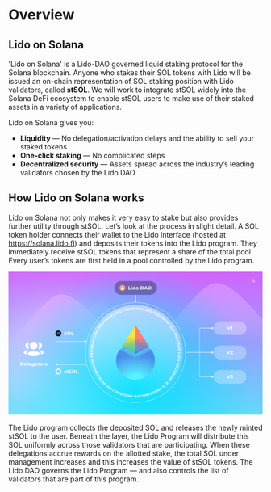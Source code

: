 # Overview

## Lido on Solana

'Lido on Solana' is a Lido-DAO governed liquid staking protocol for the Solana blockchain. Anyone who stakes their SOL tokens with Lido will be issued an on-chain representation of SOL staking position with Lido validators, called **stSOL**. We will work to integrate stSOL widely into the Solana DeFi ecosystem to enable stSOL users to make use of their staked assets in a variety of applications.

Lido on Solana gives you:
- **Liquidity** — No delegation/activation delays and the ability to sell your staked tokens
- **One-click staking** — No complicated steps
- **Decentralized security** — Assets spread across the industry’s leading validators chosen by the Lido DAO

## How Lido on Solana works

Lido on Solana not only makes it very easy to stake but also provides further utility through stSOL. Let’s look at the process in slight detail. A SOL token holder connects their wallet to the Lido interface (hosted at https://solana.lido.fi) and deposits their tokens into the Lido program. They immediately receive stSOL tokens that represent a share of the total pool. Every user’s tokens are first held in a pool controlled by the Lido program.


![How Lido on Solana works](./how_lido-on-solana_works.png)

The Lido program collects the deposited SOL and releases the newly minted stSOL to the user. Beneath the layer, the Lido Program will  distribute this SOL uniformly across those validators that are participating. When these delegations accrue rewards on the allotted stake, the total SOL under management increases and this increases the value of stSOL tokens. The Lido DAO governs the Lido Program — and also controls the list of validators that are part of this program.

